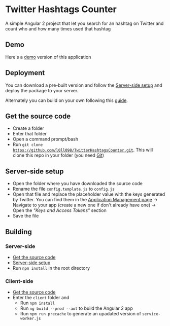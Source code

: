 # Twitter Hashtags Counter
A simple Angular 2 project that let you search for an hashtag on Twitter and count who and how many times used that hashtag


## Demo
Here's a [demo](https://twitterhashtagscounter.azurewebsites.net/) version of this application


## Deployment
You can download a pre-built version and follow the [Server-side setup](#server-side-setup) and deploy the package to your server.

Alternately you can build on your own following this [guide](Building).


## Get the source code
 - Create a folder
 - Enter that folder
 - Open a command prompt/bash 
 - Run <code>git clone https://github.com/l0ll098/TwitterHashtagsCounter.git</code>. This will clone this repo in your folder (you need [Git](https://git-scm.com/downloads))
 

## Server-side setup
 - Open the folder where you have downloaded the source code
 - Rename the file <code>config.template.js</code> to <code>config.js</code>
 - Open that file and replace the placeholder value with the keys generated by Twitter. You can find them in the [Application Management page](https://apps.twitter.com/) -> Navigate to your app (create a new one if don't already have one) -> Open the *"Keys and Access Tokens"* section
 - Save the file


## Building

 ### Server-side
  - [Get the source code](#get-the-source-code)
  - [Server-side setup](#server-side-setup)
  - Run <code>npm install</code> in the root directory
    

 ### Client-side
  - [Get the source code](#get-the-source-code)
  - Enter the <code>client</code> folder and
    - Run <code>npm install</code>
    - Run <code>ng build --prod --aot</code> to build the Angular 2 app
    - Run <code>npm run precache</code> to generate an upadated version of <code>service-worker.js</code>
